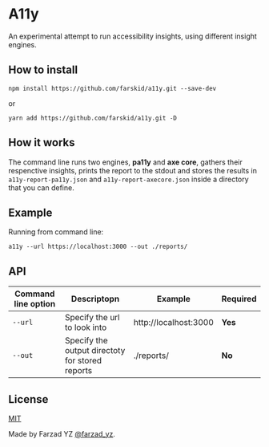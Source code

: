 # A11y

An experimental attempt to run accessibility insights, using different insight
engines.

## How to install

```
npm install https://github.com/farskid/a11y.git --save-dev
```

or

```
yarn add https://github.com/farskid/a11y.git -D
```

## How it works

The command line runs two engines, **pa11y** and **axe core**, gathers their
respenctive insights, prints the report to the stdout and stores the results in
`a11y-report-pa11y.json` and `a11y-report-axecore.json` inside a directory that
you can define.

## Example

Running from command line:

```
a11y --url https://localhost:3000 --out ./reports/
```

## API

| Command line option | Descriptopn                                     | Example               | Required |
| ------------------- | ----------------------------------------------- | --------------------- | -------- |
| `--url`             | Specify the url to look into                    | http://localhost:3000 | **Yes**  |
| `--out`             | Specify the output directoty for stored reports | ./reports/            | **No**   |

## License

[MIT](./LICENSE)

Made by Farzad YZ [@farzad_yz](https://twitter.com/farzad_yz).
